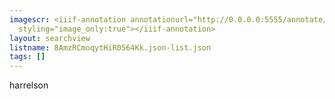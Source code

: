 ```yaml
---
imagescr: <iiif-annotation annotationurl="http://0.0.0.0:5555/annotate/annotations/8AmzRCmoqytHiR0564Kk.json"
  styling="image_only:true"></iiif-annotation>
layout: searchview
listname: 8AmzRCmoqytHiR0564Kk.json-list.json
tags: []
---
```

harrelson